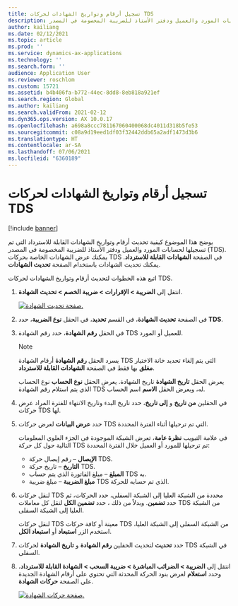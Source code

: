 ```yaml
---
title: تسجيل أرقام وتواريخ الشهادات لحركات TDS
description: يوضح هذا الموضوع كيفية تحديث أرقام وتواريخ الشهادات القابلة للاسترداد التي تم تسجيلها لحسابات المورد والعميل ودفتر الأستاذ للضريبة المخصومة في المصدر (TDS).
author: kailiang
ms.date: 02/12/2021
ms.topic: article
ms.prod: ''
ms.service: dynamics-ax-applications
ms.technology: ''
ms.search.form: ''
audience: Application User
ms.reviewer: roschlom
ms.custom: 15721
ms.assetid: b4b406fa-b772-44ec-8dd8-8eb818a921ef
ms.search.region: Global
ms.author: kailiang
ms.search.validFrom: 2021-02-12
ms.dyn365.ops.version: AX 10.0.17
ms.openlocfilehash: a698a8ccc781167060400068dc4011d318b5fe53
ms.sourcegitcommit: c08a9d19eed1df03f32442ddb65a2adf1473d3b6
ms.translationtype: HT
ms.contentlocale: ar-SA
ms.lasthandoff: 07/06/2021
ms.locfileid: "6360189"
---
```

# <a name="update-certificate-numbers-and-dates-for-tds-transactions"></a>تسجيل أرقام وتواريخ الشهادات لحركات TDS

[!include [banner](../includes/banner.md)]

يوضح هذا الموضوع كيفية تحديث أرقام وتواريخ الشهادات القابلة للاسترداد التي تم تسجيلها لحسابات المورد والعميل ودفتر الأستاذ للضريبة المخصومة في المصدر (TDS). يمكنك عرض الشهادات الخاصة بحركات TDS في الصفحة **الشهادات القابلة للاسترداد**. يمكنك تحديث الشهادات باستخدام الصفحة **تحديث الشهادات**.

اتبع هذه الخطوات لتحديث أرقام وتواريخ الشهادات لحركات TDS.

1. انتقل إلى **الضريبة \> الإقرارات \> ضريبة الخصم \> تحديث الشهادة**.

    [![صفحة تحديث الشهادة.](./media/apac-ind-TDS-45.png)](./media/apac-ind-TDS-45.png)

2. في الصفحة **تحديث الشهادة**، في القسم **تحديد**، في الحقل **نوع الضريبة**، حدد **TDS**.
3. في الحقل **رقم الشهادة**، حدد رقم الشهادة TDS للعميل أو المورد.

    > [!NOTE]
    > يسرد الحقل **رقم الشهادة** أرقام الشهادة TDS التي يتم إلغاء تحديد خانة الاختيار **مغلق** بها فقط في الصفحة **الشهادات القابلة للاسترداد**.

    يعرض الحقل **تاريخ الشهادة** تاريخ الشهادة. يعرض الحقل **نوع الحساب** نوع الحساب الذي يتم استلام رقم الشهادة TDS له، ويعرض الحقل **الاسم** اسم الحساب.

5. في الحقلين **من تاريخ** و **إلى تاريخ**، حدد تاريخ البدء وتاريخ الانتهاء للفترة المراد عرض حركات TDS لها.
6. حدد **عرض البيانات** لعرض حركات TDS التي تم ترحيلها أثناء الفترة المحددة.

    في علامة التبويب **نظرة عامة**، تعرض الشبكة الموجودة في الجزء العلوي المعلومات التالية حول كل حركة TDS تم ترحيلها للمورد أو العميل خلال الفترة المحددة:

    - **الإيصال** – رقم إيصال حركة TDS.
    - **التاريخ** – تاريخ حركة TDS.
    - **المبلغ** – مبلغ الفاتورة الذي يتم حساب TDS به.
    - **مبلغ الضريبة** – مبلغ ضريبة TDS الذي تم حسابه للحركة.

7. لنقل حركات TDS محددة من الشبكة العليا إلى الشبكة السفلى، حدد الحركات، ثم حدد **تضمين**. وبدلاً من ذلك ، حدد **تضمين الكل** لنقل كل معاملات TDS من الشبكة العليا إلى الشبكة السفلى.

    لنقل حركات TDS معينة أو كافة حركات TDS من الشبكة السفلى إلى الشبكة العليا، استخدم الزر **استبعاد** أو **استبعاد الكل**.

8. حدد **تحديث** لتحديث الحقلين **رقم الشهادة** و **تاريخ الشهادة** لحركات TDS في الشبكة السفلى.
10. انتقل إلى **الضريبة \> الضرائب المباشرة \> ضريبة السحب \> الشهادة القابلة للاسترداد**، وحدد **استعلام** لعرض بنود الحركة المحدثة التي تحتوي على أرقام الشهادة الجديدة على الصفحة **حركات الشهادة**.

    [![صفحة حركات الشهادة.](./media/apac-ind-TDS-46.png)](./media/apac-ind-TDS-46.png)
